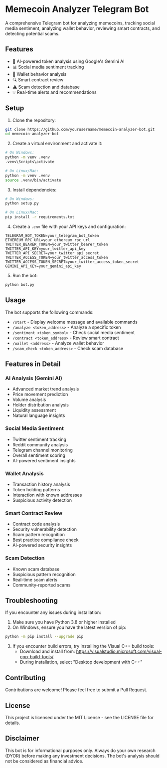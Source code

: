 # Memecoin Analyzer Telegram Bot

A comprehensive Telegram bot for analyzing memecoins, tracking social media sentiment, analyzing wallet behavior, reviewing smart contracts, and detecting potential scams.

## Features

- 🤖 AI-powered token analysis using Google's Gemini AI
- 📊 Social media sentiment tracking
- 👛 Wallet behavior analysis
- 🔍 Smart contract review
- ⚠️ Scam detection and database
- 💡 Real-time alerts and recommendations

## Setup

1. Clone the repository:
```bash
git clone https://github.com/yourusername/memecoin-analyzer-bot.git
cd memecoin-analyzer-bot
```

2. Create a virtual environment and activate it:
```bash
# On Windows:
python -m venv .venv
.venv\Scripts\activate

# On Linux/Mac:
python -m venv .venv
source .venv/bin/activate
```

3. Install dependencies:
```bash
# On Windows:
python setup.py

# On Linux/Mac:
pip install -r requirements.txt
```

4. Create a `.env` file with your API keys and configuration:
```env
TELEGRAM_BOT_TOKEN=your_telegram_bot_token
ETHEREUM_RPC_URL=your_ethereum_rpc_url
TWITTER_BEARER_TOKEN=your_twitter_bearer_token
TWITTER_API_KEY=your_twitter_api_key
TWITTER_API_SECRET=your_twitter_api_secret
TWITTER_ACCESS_TOKEN=your_twitter_access_token
TWITTER_ACCESS_TOKEN_SECRET=your_twitter_access_token_secret
GEMINI_API_KEY=your_gemini_api_key
```

5. Run the bot:
```bash
python bot.py
```

## Usage

The bot supports the following commands:

- `/start` - Display welcome message and available commands
- `/analyze <token_address>` - Analyze a specific token
- `/sentiment <token_symbol>` - Check social media sentiment
- `/contract <token_address>` - Review smart contract
- `/wallet <address>` - Analyze wallet behavior
- `/scam_check <token_address>` - Check scam database

## Features in Detail

### AI Analysis (Gemini AI)
- Advanced market trend analysis
- Price movement prediction
- Volume analysis
- Holder distribution analysis
- Liquidity assessment
- Natural language insights

### Social Media Sentiment
- Twitter sentiment tracking
- Reddit community analysis
- Telegram channel monitoring
- Overall sentiment scoring
- AI-powered sentiment insights

### Wallet Analysis
- Transaction history analysis
- Token holding patterns
- Interaction with known addresses
- Suspicious activity detection

### Smart Contract Review
- Contract code analysis
- Security vulnerability detection
- Scam pattern recognition
- Best practice compliance check
- AI-powered security insights

### Scam Detection
- Known scam database
- Suspicious pattern recognition
- Real-time scam alerts
- Community-reported scams

## Troubleshooting

If you encounter any issues during installation:

1. Make sure you have Python 3.8 or higher installed
2. On Windows, ensure you have the latest version of pip:
```bash
python -m pip install --upgrade pip
```
3. If you encounter build errors, try installing the Visual C++ build tools:
   - Download and install from: https://visualstudio.microsoft.com/visual-cpp-build-tools/
   - During installation, select "Desktop development with C++"

## Contributing

Contributions are welcome! Please feel free to submit a Pull Request.

## License

This project is licensed under the MIT License - see the LICENSE file for details.

## Disclaimer

This bot is for informational purposes only. Always do your own research (DYOR) before making any investment decisions. The bot's analysis should not be considered as financial advice. 